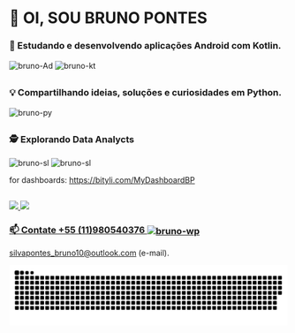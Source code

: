 # 👋 OI, SOU BRUNO PONTES

### 🌱 Estudando e desenvolvendo aplicações Android com Kotlin.

<img align="center" alt="bruno-Ad" height="35" width="135" src="https://img.shields.io/badge/Android-3DDC84?style=for-the-badge&logo=android&logoColor=white"> <img align="center" alt="bruno-kt" height="35" width="135" src="https://img.shields.io/badge/Kotlin-0095D5?&style=for-the-badge&logo=kotlin&logoColor=white">

##
### 💡 Compartilhando ideias, soluções e curiosidades em Python.
<img align="center" alt="bruno-py" height="35" width="135" src="https://img.shields.io/badge/Python-14354C?style=for-the-badge&logo=python&logoColor=white">

##
### 🕵️ Explorando Data Analycts

<img align="center" alt="bruno-sl" height="35" width="135" src="https://img.shields.io/badge/PowerBI-F2C811?style=for-the-badge&logo=Power%20BI&logoColor=black"> <img align="center" alt="bruno-sl" height="35" width="135" src="https://img.shields.io/badge/SQLite-07405E?style=for-the-badge&logo=sqlite&logoColor=white">

for dashboards: https://bityli.com/MyDashboardBP


##



<div>
  <a href="https://github.com/bpontes93">
  <img height="180em" src="https://github-readme-stats.vercel.app/api?username=bpontes93&show_icons=true&theme=vue-dark&include_all_commits=true&count_private=true"/>
  <img height="180em" src="https://github-readme-stats.vercel.app/api/top-langs/?username=bpontes93&layout=compact&langs_count=7&theme=vue-dark"/>
</div>
  
  
  ### 📫 Contate +55 (11)980540376 <img align="center" alt="bruno-wp" height="35" width="135" src="https://img.shields.io/badge/WhatsApp-25D366?style=for-the-badge&logo=whatsapp&logoColor=white">
	



silvapontes_bruno10@outlook.com (e-mail).</a>
</div>

  ![Snake animation](https://github.com/bpontes93/bpontes93/blob/output/github-contribution-grid-snake.svg)


	
<!---
Bpontes93/Bpontes93 is a ✨ special ✨ repository because its `README.md` (this file) appears on your GitHub profile.
You can click the Preview link to take a look at your changes.
--->
